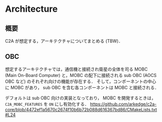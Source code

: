 # Architecture

## 概要
C2A が想定する，アーキテクチャについてまとめる (TBW)．


## OBC
想定するアーキテクチャでは，通信機と接続され衛星の全体を司る MOBC (Main On-Board Computer) と，MOBC の配下に接続される sub OBC (AOCS OBC など) のそれぞれ向けの機能が存在する．
そして，コンポーネントの中心に MOBC があり， sub OBC を含む各コンポーネントは MOBC と接続される．

デフォルトは sub OBC 向けの実装となっており， MOBC を開発するときは，`C2A_MOBC_FEATURES` を `ON` にし有効化する．
https://github.com/arkedge/c2a-core/blob/4472ef1a5670c2674f10b6b72b088d616367bd86/CMakeLists.txt#L24
